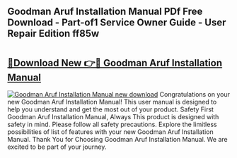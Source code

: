 ## Goodman Aruf Installation Manual PDf Free Download - Part-of1 Service Owner Guide - User Repair Edition ff85w

# <h2><a href="http://bc27013.oget.top/?id=Goodman+Aruf+Installation+Manual">🔗Download New 👉🔴 Goodman Aruf Installation Manual</a></h2>

[![Goodman Aruf Installation Manual new download](https://i.imgur.com/5g1atiW.png)](http://bc27013.oget.top/?id=Goodman+Aruf+Installation+Manual)
Congratulations on your new Goodman Aruf Installation Manual! This user manual is designed to help you understand and get the most out of your product. Safety First Goodman Aruf Installation Manual, Always This product is designed with safety in mind. Please follow all safety precautions. Explore the limitless possibilities of list of features with your new Goodman Aruf Installation Manual. Thank You for Choosing Goodman Aruf Installation Manual. We are excited to be part of your journey.
